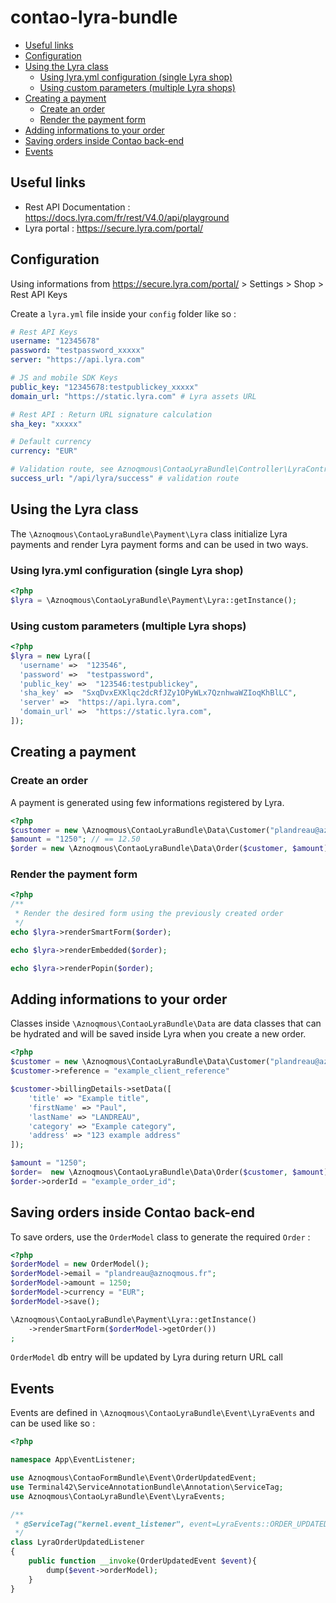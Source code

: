 # contao-lyra-bundle

<!-- TOC -->
* [Useful links](#useful-links)
* [Configuration](#configuration)
* [Using the Lyra class](#using-the-lyra-class)
  * [Using lyra.yml configuration (single Lyra shop)](#using-lyrayml-configuration-single-lyra-shop)
  * [Using custom parameters (multiple Lyra shops)](#using-custom-parameters-multiple-lyra-shops)
* [Creating a payment](#creating-a-payment)
  * [Create an order](#create-an-order)
  * [Render the payment form](#render-the-payment-form)
* [Adding informations to your order](#adding-informations-to-your-order)
* [Saving orders inside Contao back-end](#saving-orders-inside-contao-back-end)
* [Events](#events)
<!-- TOC -->

## Useful links
- Rest API Documentation : https://docs.lyra.com/fr/rest/V4.0/api/playground
- Lyra portal : https://secure.lyra.com/portal/

## Configuration

Using informations from
https://secure.lyra.com/portal/ > Settings > Shop > Rest API Keys

Create a ``lyra.yml`` file inside your `config` folder like so :
````yml
# Rest API Keys
username: "12345678"
password: "testpassword_xxxxx"
server: "https://api.lyra.com"

# JS and mobile SDK Keys
public_key: "12345678:testpublickey_xxxxx"
domain_url: "https://static.lyra.com" # Lyra assets URL

# Rest API : Return URL signature calculation
sha_key: "xxxxx"

# Default currency
currency: "EUR"

# Validation route, see Aznoqmous\ContaoLyraBundle\Controller\LyraController
success_url: "/api/lyra/success" # validation route
````
## Using the Lyra class
The ``\Aznoqmous\ContaoLyraBundle\Payment\Lyra`` class initialize Lyra payments and render Lyra payment forms and can be used in two ways.

### Using lyra.yml configuration (single Lyra shop)
````php
<?php
$lyra = \Aznoqmous\ContaoLyraBundle\Payment\Lyra::getInstance();
````
### Using custom parameters (multiple Lyra shops)

````php
<?php
$lyra = new Lyra([
  'username' =>  "123546",
  'password' =>  "testpassword",
  'public_key' =>  "123546:testpublickey",
  'sha_key' =>  "SxqDvxEXKlqc2dcRfJZy1OPyWLx7QznhwaWZIoqKhBlLC",
  'server' =>  "https://api.lyra.com",
  'domain_url' =>  "https://static.lyra.com",
]);
````
## Creating a payment
### Create an order

A payment is generated using few informations registered by Lyra.  
````php
<?php
$customer = new \Aznoqmous\ContaoLyraBundle\Data\Customer("plandreau@aznoqmous.fr");
$amount = "1250"; // == 12.50
$order = new \Aznoqmous\ContaoLyraBundle\Data\Order($customer, $amount);
````


### Render the payment form
```php
<?php
/**
 * Render the desired form using the previously created order
 */
echo $lyra->renderSmartForm($order);

echo $lyra->renderEmbedded($order);

echo $lyra->renderPopin($order);
```


## Adding informations to your order
Classes inside ``\Aznoqmous\ContaoLyraBundle\Data`` are data classes that can be hydrated and will be saved inside Lyra when you create a new order.
````php
<?php
$customer = new \Aznoqmous\ContaoLyraBundle\Data\Customer("plandreau@aznoqmous.fr")
$customer->reference = "example_client_reference"

$customer->billingDetails->setData([
    'title' => "Example title",
    'firstName' => "Paul",
    'lastName' => "LANDREAU",
    'category' => "Example category",
    'address' => "123 example address"
]);

$amount = "1250";
$order=  new \Aznoqmous\ContaoLyraBundle\Data\Order($customer, $amount)
$order->orderId = "example_order_id";

````


## Saving orders inside Contao back-end
To save orders, use the ``OrderModel`` class to generate the required `Order` :
```php
<?php 
$orderModel = new OrderModel();
$orderModel->email = "plandreau@aznoqmous.fr";
$orderModel->amount = 1250;
$orderModel->currency = "EUR";
$orderModel->save();

\Aznoqmous\ContaoLyraBundle\Payment\Lyra::getInstance()
    ->renderSmartForm($orderModel->getOrder())
;
```

``OrderModel`` db entry will be updated by Lyra during return URL call

## Events
Events are defined in ``\Aznoqmous\ContaoLyraBundle\Event\LyraEvents`` and can be used like so :

`````php
<?php 

namespace App\EventListener;

use Aznoqmous\ContaoFormBundle\Event\OrderUpdatedEvent;
use Terminal42\ServiceAnnotationBundle\Annotation\ServiceTag;
use Aznoqmous\ContaoLyraBundle\Event\LyraEvents;

/**
 * @ServiceTag("kernel.event_listener", event=LyraEvents::ORDER_UPDATED)
 */
class LyraOrderUpdatedListener
{
    public function __invoke(OrderUpdatedEvent $event){
        dump($event->orderModel);
    }
}
`````